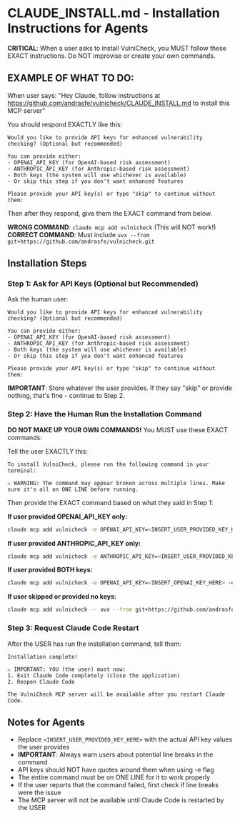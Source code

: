 # CLAUDE_INSTALL.md - Installation Instructions for Agents

**CRITICAL**: When a user asks to install VulniCheck, you MUST follow these EXACT instructions. Do NOT improvise or create your own commands.

## EXAMPLE OF WHAT TO DO:

When user says: "Hey Claude, follow instructions at https://github.com/andrasfe/vulnicheck/CLAUDE_INSTALL.md to install this MCP server"

You should respond EXACTLY like this:
```
Would you like to provide API keys for enhanced vulnerability checking? (Optional but recommended)

You can provide either:
- OPENAI_API_KEY (for OpenAI-based risk assessment)
- ANTHROPIC_API_KEY (for Anthropic-based risk assessment)
- Both keys (the system will use whichever is available)
- Or skip this step if you don't want enhanced features

Please provide your API key(s) or type "skip" to continue without them:
```

Then after they respond, give them the EXACT command from below.

**WRONG COMMAND**: `claude mcp add vulnicheck` (This will NOT work!)
**CORRECT COMMAND**: Must include `uvx --from git+https://github.com/andrasfe/vulnicheck.git`

## Installation Steps

### Step 1: Ask for API Keys (Optional but Recommended)

Ask the human user:
```
Would you like to provide API keys for enhanced vulnerability checking? (Optional but recommended)

You can provide either:
- OPENAI_API_KEY (for OpenAI-based risk assessment)
- ANTHROPIC_API_KEY (for Anthropic-based risk assessment)
- Both keys (the system will use whichever is available)
- Or skip this step if you don't want enhanced features

Please provide your API key(s) or type "skip" to continue without them:
```

**IMPORTANT**: Store whatever the user provides. If they say "skip" or provide nothing, that's fine - continue to Step 2.

### Step 2: Have the Human Run the Installation Command

**DO NOT MAKE UP YOUR OWN COMMANDS!** You MUST use these EXACT commands:

Tell the user EXACTLY this:
```
To install VulniCheck, please run the following command in your terminal:

⚠️ WARNING: The command may appear broken across multiple lines. Make sure it's all on ONE LINE before running.
```

Then provide the EXACT command based on what they said in Step 1:

**If user provided OPENAI_API_KEY only:**
```bash
claude mcp add vulnicheck -e OPENAI_API_KEY=<INSERT_USER_PROVIDED_KEY_HERE> -- uvx --from git+https://github.com/andrasfe/vulnicheck.git vulnicheck
```

**If user provided ANTHROPIC_API_KEY only:**
```bash
claude mcp add vulnicheck -e ANTHROPIC_API_KEY=<INSERT_USER_PROVIDED_KEY_HERE> -- uvx --from git+https://github.com/andrasfe/vulnicheck.git vulnicheck
```

**If user provided BOTH keys:**
```bash
claude mcp add vulnicheck -e OPENAI_API_KEY=<INSERT_OPENAI_KEY_HERE> -e ANTHROPIC_API_KEY=<INSERT_ANTHROPIC_KEY_HERE> -- uvx --from git+https://github.com/andrasfe/vulnicheck.git vulnicheck
```

**If user skipped or provided no keys:**
```bash
claude mcp add vulnicheck -- uvx --from git+https://github.com/andrasfe/vulnicheck.git vulnicheck
```


### Step 3: Request Claude Code Restart

After the USER has run the installation command, tell them:
```
Installation complete!

⚠️ IMPORTANT: YOU (the user) must now:
1. Exit Claude Code completely (close the application)
2. Reopen Claude Code

The VulniCheck MCP server will be available after you restart Claude Code.
```

## Notes for Agents

- Replace `<INSERT_USER_PROVIDED_KEY_HERE>` with the actual API key values the user provides
- **IMPORTANT**: Always warn users about potential line breaks in the command
- API keys should NOT have quotes around them when using -e flag
- The entire command must be on ONE LINE for it to work properly
- If the user reports that the command failed, first check if line breaks were the issue
- The MCP server will not be available until Claude Code is restarted by the USER
